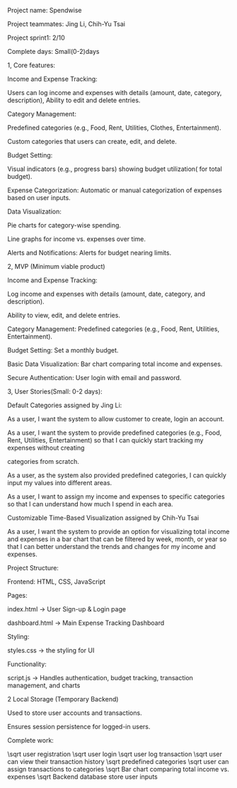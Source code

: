 Project name: Spendwise

Project teammates: Jing Li, Chih-Yu Tsai

Project sprint1: 2/10

Complete days: Small(0-2)days


1, Core features:

Income and Expense Tracking:

Users can log income and expenses with details (amount, date, category, description), Ability to edit and delete entries. 

Category Management:

Predefined categories (e.g., Food, Rent, Utilities, Clothes,  Entertainment).

Custom categories that users can create, edit, and delete.

Budget Setting:

Visual indicators (e.g., progress bars) showing budget utilization( for total budget).

Expense Categorization: Automatic or manual categorization of expenses based on user inputs.


Data Visualization:

Pie charts for category-wise spending.

Line graphs for income vs. expenses over time. 

Alerts and Notifications: Alerts for budget nearing limits.

2, MVP (Minimum viable product)

Income and Expense Tracking:

Log income and expenses with details (amount, date, category, and description).

Ability to view, edit, and delete entries.

 Category Management: Predefined categories (e.g., Food, Rent, Utilities, Entertainment).
 
 Budget Setting: Set a monthly budget.
 
 Basic Data Visualization: Bar chart comparing total income and expenses.
 
Secure Authentication: User login with email and password.

3, User Stories(Small: 0-2 days):

Default Categories assigned by Jing Li:

As a user, I want the system to allow customer to create, login an account.

As a user, I want the system to provide predefined categories (e.g., Food, Rent, Utilities, Entertainment) so that I can quickly start tracking my expenses without creating 

categories from scratch.

As a user, as the system also provided predefined categories, I can quickly input my values into different areas.

As a user, I want to assign my income and expenses to specific categories so that I can understand how much I spend in each area.

Customizable Time-Based Visualization assigned by Chih-Yu Tsai 

As a user, I want the system to provide an option for visualizing total income and expenses in a bar chart that can be filtered by week, month, or year so that I can better understand the trends and changes for my income and expenses.


Project Structure: 

Frontend: HTML, CSS, JavaScript

Pages:

index.html → User Sign-up & Login page

dashboard.html → Main Expense Tracking Dashboard

Styling:

styles.css → the styling for UI

Functionality:

script.js → Handles authentication, budget tracking, transaction management, and charts

2️ Local Storage (Temporary Backend)

Used to store user accounts and transactions.

Ensures session persistence for logged-in users.

Complete work: 

\sqrt  user registration
\sqrt  user login
\sqrt  user log transaction
\sqrt  user can view their transaction history
\sqrt  predefined categories 
\sqrt  user can assign transactions to categories
\sqrt  Bar chart comparing total income vs. expenses
\sqrt  Backend database store user inputs





